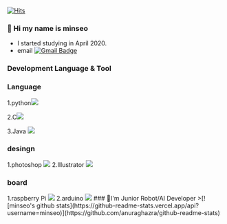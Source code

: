 [![Hits](https://hits.seeyoufarm.com/api/count/incr/badge.svg?url=https%3A%2F%2Fgithub.com%2Fminseo1214&count_bg=%233CFFDE&title_bg=%23E547FF&icon=&icon_color=%23C9C9C9&title=hits&edge_flat=false)](https://hits.seeyoufarm.com)
### 👋 Hi my name is minseo 

* I started studying in April 2020.
* email [![Gmail Badge](https://img.shields.io/badge/Gmail-d14836?style=flat-square&logo=Gmail&logoColor=white&link=mailto:alstj2004a@gmail.com)](mailto:alstj2004a@gmail.com)


### Development Language & Tool

<h3>Language</h3>

1.python<img src="https://img.shields.io/badge/Python-3766AB?style=flat-square&logo=Python&logoColor=white"/></a>

2.C<img src="https://img.shields.io/badge/C-A8B9CC?style=flat-square&logo=C&logoColor=white"/></a>

3.Java <img src="https://img.shields.io/badge/Java-007396?style=flat-square&logo=Java&logoColor=white"/></a>

<h3>desingn</h3>
1.photoshop <img src="https://img.shields.io/badge/AdobePhotoshop-31A8FF?style=flat-square&logo=Adobephotoshop&logoColor=white"/></a>
2.Illustrator <img src="https://img.shields.io/badge/AdobeIllustrator-FF9A00?style=flat-square&logo=AdobeIllustrator&logoColor=white"/></a>

<h3>board</h3>
1.raspberry Pi <img src="https://img.shields.io/badge/RaspberryPi-C51A4A?style=flat-square&logo=RaspberryPi&logoColor=white"/></a>
2.arduino <img src="https://img.shields.io/badge/Arduino-00979D?style=flat-square&logo=00979D&logoColor=white"/></a>
### 🤖I'm Junior Robot/AI Developer
>[![minseo's github stats](https://github-readme-stats.vercel.app/api?username=minseo)](https://github.com/anuraghazra/github-readme-stats)
